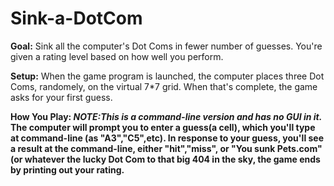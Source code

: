 # Sink-a-DotCom

<b>Goal:</b> Sink all the computer's Dot Coms in fewer number of guesses. You're given a rating level based on how well you perform.

<b>Setup:</b> When the game program is launched, the computer places three Dot Coms, randomely, on the virtual 7*7 grid. When that's complete, the game asks for your first guess.

<b>How You Play:<b> <i>NOTE:This is a command-line version and has no GUI in it.</i> The computer will prompt you to enter a guess(a cell), which you'll type at command-line (as "A3","C5",etc). In response to your guess, you'll see a result at the command-line, either "hit","miss", or "You sunk Pets.com" (or whatever the lucky Dot Com to that big 404 in the sky, the game ends by printing out your rating.
